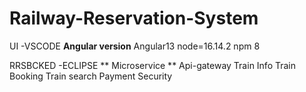 # Railway-Reservation-System
UI -VSCODE
       **Angular version**
            Angular13
            node=16.14.2
            npm 8
            
RRSBCKED -ECLIPSE
        ** Microservice **
            Api-gateway
            Train Info
            Train Booking
            Train search
            Payment
            Security
            
